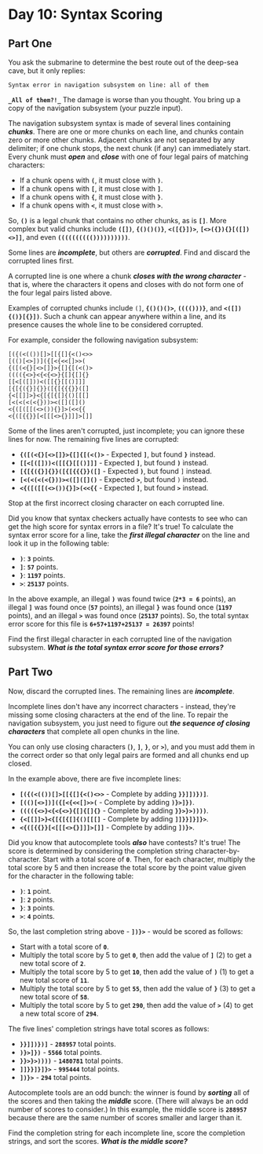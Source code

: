 # Day 10: Syntax Scoring

## Part One

You ask the submarine to determine the best route out of the deep-sea cave, but it only replies:

```
Syntax error in navigation subsystem on line: all of them
```

**`_All of them?!_`** The damage is worse than you thought. You bring up a copy of the navigation subsystem (your puzzle input).

The navigation subsystem syntax is made of several lines containing **_chunks_**. There are one or more chunks on each line, and chunks contain zero or more other chunks. Adjacent chunks are not separated by any delimiter; if one chunk stops, the next chunk (if any) can immediately start. Every chunk must **_open_** and **_close_** with one of four legal pairs of matching characters:

- If a chunk opens with **`(`**, it must close with **`)`**.
- If a chunk opens with **`[`**, it must close with **`]`**.
- If a chunk opens with **`{`**, it must close with **`}`**.
- If a chunk opens with **`<`**, it must close with **`>`**.

So, **`()`** is a legal chunk that contains no other chunks, as is **`[]`**. More complex but valid chunks include **`([])`**, **`{()()()}`**, **`<([{}])>`**, **`[<>({}){}[([])<>]]`**, and even **`(((((((((())))))))))`**.

Some lines are **_incomplete_**, but others are **_corrupted_**. Find and discard the corrupted lines first.

A corrupted line is one where a chunk **_closes with the wrong character_** - that is, where the characters it opens and closes with do not form one of the four legal pairs listed above.

Examples of corrupted chunks include `(]`, **`{()()()>`**, **`(((()))}`**, and **`<([]){()}[{}])`**. Such a chunk can appear anywhere within a line, and its presence causes the whole line to be considered corrupted.

For example, consider the following navigation subsystem:

```
[({(<(())[]>[[{[]{<()<>>
[(()[<>])]({[<{<<[]>>(
{([(<{}[<>[]}>{[]{[(<()>
(((({<>}<{<{<>}{[]{[]{}
[[<[([]))<([[{}[[()]]]
[{[{({}]{}}([{[{{{}}([]
{<[[]]>}<{[{[{[]{()[[[]
[<(<(<(<{}))><([]([]()
<{([([[(<>()){}]>(<<{{
<{([{{}}[<[[[<>{}]]]>[]]

```

Some of the lines aren't corrupted, just incomplete; you can ignore these lines for now. The remaining five lines are corrupted:

- **`{([(<{}[<>[]}>{[]{[(<()>`** - Expected **`]`**, but found **`}`** instead.
- **`[[<[([]))<([[{}[[()]]]`** - Expected **`]`**, but found **`)`** instead.
- **`[{[{({}]{}}([{[{{{}}([]`** - Expected **`)`**, but found `]` instead.
- **`[<(<(<(<{}))><([]([]()`** - Expected **`>`**, but found `)` instead.
- **`<{([([[(<>()){}]>(<<{{`** - Expected **`]`**, but found **`>`** instead.

Stop at the first incorrect closing character on each corrupted line.

Did you know that syntax checkers actually have contests to see who can get the high score for syntax errors in a file? It's true! To calculate the syntax error score for a line, take the **_first illegal character_** on the line and look it up in the following table:

- **`)`**: **`3`** points.
- **`]`**: **`57`** points.
- **`}`**: **`1197`** points.
- **`>`**: **`25137`** points.

In the above example, an illegal **`)`** was found twice (**`2*3 = 6`** points), an illegal **`]`** was found once (**`57`** points), an illegal **`}`** was found once (**`1197`** points), and an illegal **`>`** was found once (**`25137`** points). So, the total syntax error score for this file is **`6+57+1197+25137 = 26397`** points!

Find the first illegal character in each corrupted line of the navigation subsystem. **_What is the total syntax error score for those errors?_**

## Part Two

Now, discard the corrupted lines. The remaining lines are **_incomplete_**.

Incomplete lines don't have any incorrect characters - instead, they're missing some closing characters at the end of the line. To repair the navigation subsystem, you just need to figure out **_the sequence of closing characters_** that complete all open chunks in the line.

You can only use closing characters (**`)`**, **`]`**, **`}`**, or **`>`**), and you must add them in the correct order so that only legal pairs are formed and all chunks end up closed.

In the example above, there are five incomplete lines:

- **`[({(<(())[]>[[{[]{<()<>>`** - Complete by adding **`}}]])})]`**.
- **`[(()[<>])]({[<{<<[]>>(`** - Complete by adding **`)}>]})`**.
- **`(((({<>}<{<{<>}{[]{[]{}`** - Complete by adding **`}}>}>))))`**.
- **`{<[[]]>}<{[{[{[]{()[[[]`** - Complete by adding **`]]}}]}]}>`**.
- **`<{([{{}}[<[[[<>{}]]]>[]]`** - Complete by adding **`])}>`**.

Did you know that autocomplete tools **_also_** have contests? It's true! The score is determined by considering the completion string character-by-character. Start with a total score of **`0`**. Then, for each character, multiply the total score by 5 and then increase the total score by the point value given for the character in the following table:

- **`)`**: **`1`** point.
- **`]`**: **`2`** points.
- **`}`**: **`3`** points.
- **`>`**: **`4`** points.

So, the last completion string above - **`])}>`** - would be scored as follows:

- Start with a total score of **`0`**.
- Multiply the total score by 5 to get **`0`**, then add the value of **`]`** (2) to get a new total score of **`2`**.
- Multiply the total score by 5 to get **`10`**, then add the value of **`)`** (1) to get a new total score of **`11`**.
- Multiply the total score by 5 to get **`55`**, then add the value of **`}`** (3) to get a new total score of **`58`**.
- Multiply the total score by 5 to get **`290`**, then add the value of **`>`** (4) to get a new total score of **`294`**.

The five lines' completion strings have total scores as follows:

- **`}}]])})]`** - **`288957`** total points.
- **`)}>]})`** - **`5566`** total points.
- **`}}>}>))))`** - **`1480781`** total points.
- **`]]}}]}]}>`** - **`995444`** total points.
- **`])}>`** - **`294`** total points.

Autocomplete tools are an odd bunch: the winner is found by **_sorting_** all of the scores and then taking the **_middle_** score. (There will always be an odd number of scores to consider.) In this example, the middle score is **`288957`** because there are the same number of scores smaller and larger than it.

Find the completion string for each incomplete line, score the completion strings, and sort the scores. **_What is the middle score?_**
